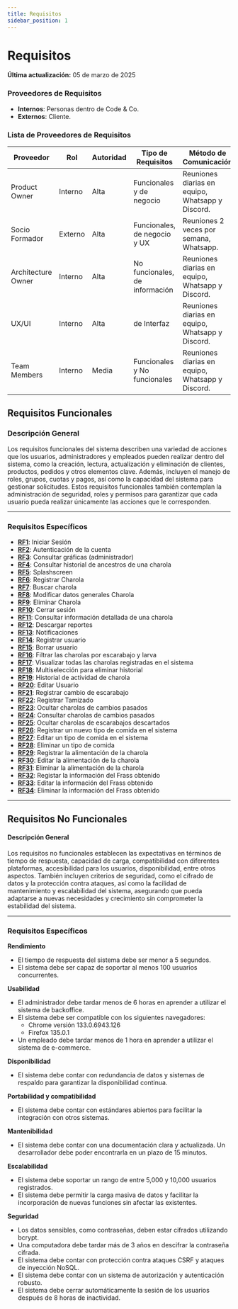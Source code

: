 ```yaml
---
title: Requisitos
sidebar_position: 1
---
```


# Requisitos

**Última actualización:** 05 de marzo de 2025

### **Proveedores de Requisitos**  
   - **Internos**: Personas dentro de Code & Co.  
   - **Externos**: Cliente.  

### **Lista de Proveedores de Requisitos**  

| Proveedor | Rol | Autoridad | Tipo de Requisitos | Método de Comunicación |
|-----------|-----|-----------|--------------------|------------------------|
| Product Owner | Interno | Alta | Funcionales y de negocio | Reuniones diarias en equipo, Whatsapp y Discord.|
| Socio Formador | Externo | Alta | Funcionales, de negocio y UX | Reuniones 2 veces por semana, Whatsapp. |
| Architecture Owner| Interno | Alta | No funcionales, de información | Reuniones diarias en equipo, Whatsapp y Discord.  |
| UX/UI | Interno | Alta | de Interfaz | Reuniones diarias en equipo, Whatsapp y Discord. |
| Team Members | Interno | Media | Funcionales y No funcionales | Reuniones diarias en equipo, Whatsapp y Discord. |


## Requisitos Funcionales

### Descripción General

Los requisitos funcionales del sistema describen una variedad de acciones que los usuarios, administradores y empleados pueden realizar dentro del sistema, como la creación, lectura, actualización y eliminación de clientes, productos, pedidos y otros elementos clave. Además, incluyen el manejo de roles, grupos, cuotas y pagos, así como la capacidad del sistema para gestionar solicitudes. Estos requisitos funcionales también contemplan la administración de seguridad, roles y permisos para garantizar que cada usuario pueda realizar únicamente las acciones que le corresponden.

---

### Requisitos Específicos

- [**RF1**](RF1.md): Iniciar Sesión  
- [**RF2**](RF2.md): Autenticación de la cuenta 
- [**RF3**](RF3.md): Consultar gráficas (administrador)
- [**RF4**](RF4.md): Consultar historial de ancestros de una charola
- [**RF5**](RF5.md): Splashscreen 
- [**RF6**](RF6.md): Registrar Charola  
- [**RF7**](RF7.md): Buscar charola 
- [**RF8**](RF8.md): Modificar datos generales Charola 
- [**RF9**](RF9.md): Eliminar Charola 
- [**RF10**](RF10.md): Cerrar sesión
- [**RF11**](RF11.md): Consultar información detallada de una charola 
- [**RF12**](RF12.md): Descargar reportes
- [**RF13**](RF13.md): Notificaciones 
- [**RF14**](RF14.md): Registrar usuario 
- [**RF15**](RF15.md): Borrar usuario 
- [**RF16**](RF16.md): Filtrar las charolas por escarabajo y larva 
- [**RF17**](RF17.md): Visualizar todas las charolas registradas en el sistema  
- [**RF18**](RF18.md): Multiselección para eliminar historial
- [**RF19**](RF19.md): Historial de actividad de charola 
- [**RF20**](RF20.md): Editar Usuario
- [**RF21**](RF21.md): Registrar cambio de escarabajo
- [**RF22**](RF22.md): Registrar Tamizado 
- [**RF23**](RF23.md): Ocultar charolas de cambios pasados 
- [**RF24**](RF24.md): Consultar charolas de cambios pasados 
- [**RF25**](RF25.md): Ocultar charolas de escarabajos descartados
- [**RF26**](RF26.md): Registrar un nuevo tipo de comida en el sistema
- [**RF27**](RF27.md): Editar un tipo de comida en el sistema
- [**RF28**](RF28.md): Eliminar un tipo de comida 
- [**RF29**](RF29.md): Registrar la alimentación de la charola 
- [**RF30**](RF30.md): Editar la alimentación de la charola  
- [**RF31**](RF31.md): Eliminar la alimentación de la charola 
- [**RF32**](RF32.md): Registar la información del Frass obtenido 
- [**RF33**](RF33.md): Editar la información del Frass obtenido
- [**RF34**](RF34.md): Eliminar la información del Frass obtenido

---

## Requisitos No Funcionales

#### Descripción General

Los requisitos no funcionales establecen las expectativas en términos de tiempo de respuesta, capacidad de carga, compatibilidad con diferentes plataformas, accesibilidad para los usuarios, disponibilidad, entre otros aspectos. También incluyen criterios de seguridad, como el cifrado de datos y la protección contra ataques, así como la facilidad de mantenimiento y escalabilidad del sistema, asegurando que pueda adaptarse a nuevas necesidades y crecimiento sin comprometer la estabilidad del sistema.

---

### Requisitos Específicos

**Rendimiento**  
- El tiempo de respuesta del sistema debe ser menor a 5 segundos.  
- El sistema debe ser capaz de soportar al menos 100 usuarios concurrentes.

**Usabilidad**  
- El administrador debe tardar menos de 6 horas en aprender a utilizar el sistema de backoffice.  
- El sistema debe ser compatible con los siguientes navegadores:  
  - Chrome versión 133.0.6943.126  
  - Firefox 135.0.1  
- Un empleado debe tardar menos de 1 hora en aprender a utilizar el sistema de e-commerce.

**Disponibilidad**  
- El sistema debe contar con redundancia de datos y sistemas de respaldo para garantizar la disponibilidad continua.

**Portabilidad y compatibilidad**  
- El sistema debe contar con estándares abiertos para facilitar la integración con otros sistemas.

**Mantenibilidad**  
- El sistema debe contar con una documentación clara y actualizada. Un desarrollador debe poder encontrarla en un plazo de 15 minutos.

**Escalabilidad**  
- El sistema debe soportar un rango de entre 5,000 y 10,000 usuarios registrados.  
- El sistema debe permitir la carga masiva de datos y facilitar la incorporación de nuevas funciones sin afectar las existentes.

**Seguridad**  
- Los datos sensibles, como contraseñas, deben estar cifrados utilizando bcrypt.  
- Una computadora debe tardar más de 3 años en descifrar la contraseña cifrada.  
- El sistema debe contar con protección contra ataques CSRF y ataques de inyección NoSQL.  
- El sistema debe contar con un sistema de autorización y autenticación robusto.  
- El sistema debe cerrar automáticamente la sesión de los usuarios después de 8 horas de inactividad.
